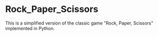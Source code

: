 # Rock_Paper_Scissors
This is a simplified version of the classic game "Rock, Paper, Scissors" implemented in Python.
